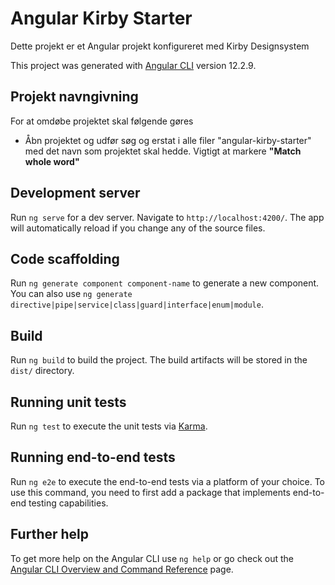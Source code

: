 # Angular Kirby Starter

Dette projekt er et Angular projekt konfigureret med Kirby Designsystem

This project was generated with [Angular CLI](https://github.com/angular/angular-cli) version 12.2.9.


## Projekt navngivning

For at omdøbe projektet skal følgende gøres

- Åbn projektet og udfør søg og erstat i alle filer "angular-kirby-starter" med det navn som projektet skal hedde. Vigtigt at markere **"Match whole word"**


## Development server

Run `ng serve` for a dev server. Navigate to `http://localhost:4200/`. The app will automatically reload if you change any of the source files.

## Code scaffolding

Run `ng generate component component-name` to generate a new component. You can also use `ng generate directive|pipe|service|class|guard|interface|enum|module`.

## Build

Run `ng build` to build the project. The build artifacts will be stored in the `dist/` directory.

## Running unit tests

Run `ng test` to execute the unit tests via [Karma](https://karma-runner.github.io).

## Running end-to-end tests

Run `ng e2e` to execute the end-to-end tests via a platform of your choice. To use this command, you need to first add a package that implements end-to-end testing capabilities.

## Further help

To get more help on the Angular CLI use `ng help` or go check out the [Angular CLI Overview and Command Reference](https://angular.io/cli) page.
